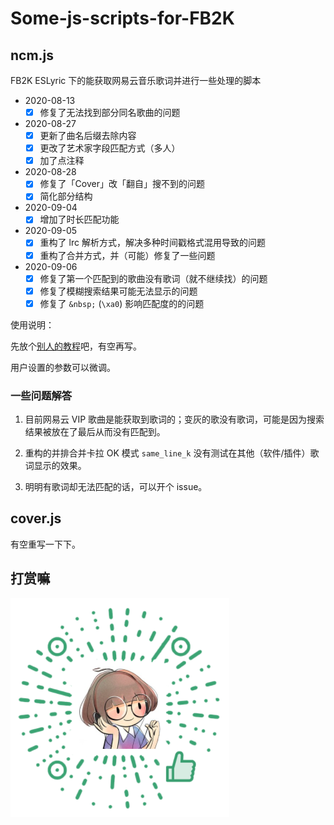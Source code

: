 # Some-js-scripts-for-FB2K

## ncm.js

FB2K ESLyric 下的能获取网易云音乐歌词并进行一些处理的脚本

- 2020-08-13
  - [x] 修复了无法找到部分同名歌曲的问题
- 2020-08-27
  - [x] 更新了曲名后缀去除内容
  - [x] 更改了艺术家字段匹配方式（多人）
  - [x] 加了点注释
- 2020-08-28
  - [x] 修复了「Cover」改「翻自」搜不到的问题
  - [x] 简化部分结构
- 2020-09-04
  - [x] 增加了时长匹配功能
- 2020-09-05
  - [x] 重构了 lrc 解析方式，解决多种时间戳格式混用导致的问题
  - [x] 重构了合并方式，并（可能）修复了一些问题
- 2020-09-06
  - [x] 修复了第一个匹配到的歌曲没有歌词（就不继续找）的问题
  - [x] 修复了模糊搜索结果可能无法显示的问题
  - [x] 修复了 `&nbsp;` (`\xa0`) 影响匹配度的的问题

使用说明：

先放个[别人的教程](https://elia-is-me.github.io/2016/02-18-an-introduction-to-eslyric/)吧，有空再写。

用户设置的参数可以微调。

### 一些问题解答

1. 目前网易云 VIP 歌曲是能获取到歌词的；变灰的歌没有歌词，可能是因为搜索结果被放在了最后从而没有匹配到。

2. 重构的并排合并卡拉 OK 模式 `same_line_k` 没有测试在其他（软件/插件）歌词显示的效果。

3. 明明有歌词却无法匹配的话，可以开个 issue。

## cover.js

有空重写一下下。

## 打赏嘛

![](https://raw.githubusercontent.com/xiaopc/Some-js-script-for-FB2K/master/donate.png)